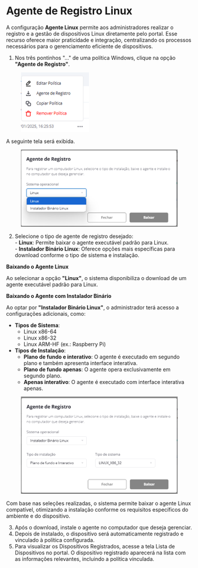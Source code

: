 # Agente de Registro Linux

A configuração **Agente Linux** permite aos administradores realizar o registro e a gestão de dispositivos Linux diretamente pelo portal. Esse recurso oferece maior praticidade e integração, centralizando os processos necessários para o gerenciamento eficiente de dispositivos.

1. Nos três pontinhos "..." de uma política Windows, clique na opção **"Agente de Registro"**.

<figure><img src="../../../../.gitbook/assets/image (336) (1).png" alt=""><figcaption></figcaption></figure>

A seguinte tela será exibida.

<figure><img src="../../../../.gitbook/assets/image (334) (1).png" alt=""><figcaption></figcaption></figure>

2. Selecione o tipo de agente de registro desejado:\
   \- **Linux**: Permite baixar o agente executável padrão para Linux.\
   \- **Instalador Binário Linux**: Oferece opções mais específicas para download conforme o tipo de sistema e instalação.

**Baixando o Agente Linux**

Ao selecionar a opção **"Linux"**, o sistema disponibiliza o download de um agente executável padrão para Linux.

**Baixando o Agente com Instalador Binário**

Ao optar por **"Instalador Binário Linux"**, o administrador terá acesso a configurações adicionais, como:

* **Tipos de Sistema**:
  * Linux x86-64
  * Linux x86-32
  * Linux ARM-HF (ex.: Raspberry Pi)
* **Tipos de Instalação**:
  * **Plano de fundo e interativo**: O agente é executado em segundo plano e também apresenta interface interativa.
  * **Plano de fundo apenas**: O agente opera exclusivamente em segundo plano.
  * **Apenas interativo**: O agente é executado com interface interativa apenas.

<figure><img src="../../../../.gitbook/assets/image (335) (1).png" alt=""><figcaption></figcaption></figure>

Com base nas seleções realizadas, o sistema permite baixar o agente Linux compatível, otimizando a instalação conforme os requisitos específicos do ambiente e do dispositivo.

3. Após o download, instale o agente no computador que deseja gerenciar.
4. Depois de instalado, o dispositivo será automaticamente registrado e vinculado à política configurada.
5. Para visualizar os Dispositivos Registrados, acesse a tela Lista de Dispositivos no portal. O dispositivo registrado aparecerá na lista com as informações relevantes, incluindo a política vinculada.
